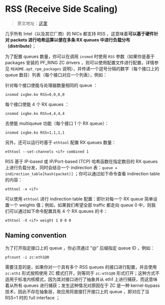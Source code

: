 # RSS (Receive Side Scaling)

> 原文地址：[这里](https://github.com/ntop/PF_RING/blob/dev/doc/README.RSS.md)

几乎所有 Intel（以及其它厂商）的 NICs 都支持 RSS ，这意味着**可以基于硬件针对 packets 进行哈希运算以便在多条 RX queues 中进行负载分布（distribute）**；

为了配置 queues 数量，你可以在调用 `insmod` 时使用 `RSS` 参数（如果你是基于 packages 安装的 PF_RING ZC drivers ，则可以使用配置文件进行配置，详情参见 `README.apt_rpm_packages` 说明），并传递一个逗号分隔的数字（每个接口上的 queue 数目）列表（每个接口对应一个列表），例如：

针对每个接口使能与处理器数量相同的 queue ：

``` 
insmod ixgbe.ko RSS=0,0,0,0
``` 

每个接口使能 4 个 RX queues ：

``` 
insmod ixgbe.ko RSS=4,4,4,4
``` 

去使能 multiqueue 功能（每个接口 1 个 RX queue）：

``` 
insmod ixgbe.ko RSS=1,1,1,1
``` 

另外，还可以运行时基于 `ethtool` 配置 RX queues 数量：

``` 
ethtool --set-channels <if> combined 1
``` 

RSS 基于 IP-based 或 IP/Port-based (TCP) 哈希函数在指定数目的 RX queues 上进行负载分发，同时会结合一个 indirection 表：`queue = indirection_table[hash(packet)]` ；你可以通过如下命令查看 indirection table 的内容：

``` 
ethtool -x <if>
``` 

可以使用 `ethtool` 进行 indirection table 配置：即针对每一个 RX queue 简单设置一个 weights 值；例如，如果我们希望全部 traffic 都走向 queue 0 中，则我们可以通过如下命令配置具有 4 个 RX queues 的卡：

``` 
ethtool -X <if> weight 1 0 0 0
``` 

## Naming convention

为了打开指定接口上的 queue ，你必须通过 "@<ID>" 后缀指定 queue ID ，例如：

``` 
pfcount -i zc:eth1@0
``` 

需要注意的是，如果你对一个具有多个 RSS queues 的接口进行配置，并且使用 `zc:eth1` 形式按照使用 ZC 模式打开，则等同于 `zc:eth1@0` 形式打开；这种方式不适用于标准内核模式，因为其对接口进行了抽象并从 eth1 上进行捕获，而这意味着从所有 queues 进行捕获；发生这种情况对原因在于 ZC 是一种 kernel-bypass 技术，因此不存在抽象层，故应用将直接打开接口上的 queue ，即对应了当 RSS=1 时的 full interface ；